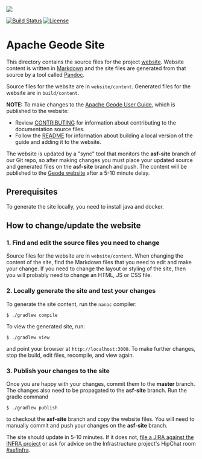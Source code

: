 <!--
Licensed to the Apache Software Foundation (ASF) under one or more
contributor license agreements.  See the NOTICE file distributed with
this work for additional information regarding copyright ownership.
The ASF licenses this file to You under the Apache License, Version 2.0
(the "License"); you may not use this file except in compliance with
the License.  You may obtain a copy of the License at

     http://www.apache.org/licenses/LICENSE-2.0

Unless required by applicable law or agreed to in writing, software
distributed under the License is distributed on an "AS IS" BASIS,
WITHOUT WARRANTIES OR CONDITIONS OF ANY KIND, either express or implied.
See the License for the specific language governing permissions and
limitations under the License.
-->

[<img src="https://geode.apache.org/img/apache_geode_logo.png" align="center"/>](http://geode.apache.org)

[![Build Status](https://travis-ci.org/apache/geode-site.svg?branch=master)](https://travis-ci.org/apache/geode-site) [![License](https://img.shields.io/badge/License-Apache%202.0-blue.svg)](https://www.apache.org/licenses/LICENSE-2.0) 

# Apache Geode Site

This directory contains the source files for the project [website](https://geode.apache.org). Website content is written in [Markdown](https://help.github.com/articles/markdown-basics) and the site files are generated from that source by a tool called [Pandoc](http://johnmacfarlane.net/pandoc).

Source files for the website are in `website/content`. Generated files for the website are in `build/content`.

**NOTE:** To make changes to the [Apache Geode User Guide](http://geode.apache.org/docs/), which is published to the website:

- Review [CONTRIBUTING](https://github.com/apache/geode/blob/develop/geode-docs/CONTRIBUTE.md) for information about contributing to the documentation source files.
- Follow the [README](https://github.com/apache/geode/blob/develop/geode-book/README.md) for information about building a local version of the guide and adding it to the website.

The website is updated by a "sync" tool that monitors the __asf-site__ branch 
of our Git repo, so after making changes you must place your updated source
and generated files on the __asf-site__ branch and push.
The content will be published to the
[Geode website](http://geode.apache.org) after a 5-10 minute delay.

## Prerequisites

To generate the site locally, you need to install java and docker. 

## How to change/update the website

### 1. Find and edit the source files you need to change

Source files for the website are in ``website/content``.  When changing the content of the site, find the Markdown files that you
need to edit and make your change. If you need to change the layout or styling of the site, then you will probably need to change
an HTML, JS or CSS file.

### 2. Locally generate the site and test your changes

To generate the site content, run the `nanoc` compiler:

    $ ./gradlew compile

To view the generated site, run:

    $ ./gradlew view

and point your browser at `http://localhost:3000`. To make further changes, stop the build, edit files, recompile, and view again.

### 3. Publish your changes to the site

Once you are happy with your changes, commit them to the __master__ branch.
The changes also need to be propagated to the __asf-site__ branch. Run the
gradle command

    $ ./gradlew publish

to checkout the __asf-site__ branch and copy the website files.  You will
need to manually commit and push your changes on the __asf-site__ branch.

The site should update in 5-10 minutes. If it does not, 
[file a JIRA against the INFRA project](https://issues.apache.org/jira/browse/INFRA) 
or ask for advice on the Infrastructure project's HipChat room
[#asfinfra](https://www.hipchat.com/g4P84gemn).
